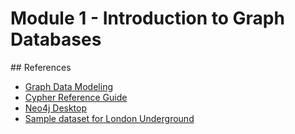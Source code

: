 # Module 1 - Introduction to Graph Databases

## References

- [Graph Data Modeling](https://neo4j.com/docs/getting-started/data-modeling/)
- [Cypher Reference Guide](https://neo4j.com/docs/cypher-manual/current/introduction/)
- [Neo4j Desktop](https://neo4j.com/download/)
- [Sample dataset for London Underground](LondonUnderground/readme.md)